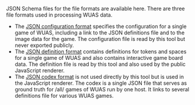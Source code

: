 
JSON Schema files for the file formats are available here. There are
three file formats used in processing WUAS data.

* The [JSON configuration format](config-schema.json) specifies the
  configuration for a single game of WUAS, including a link to the
  JSON definitions file and to the image data for the game. The
  configuration file is read by this tool but never exported publicly.
* The [JSON definition format](definitions-schema.json) contains
  definitions for tokens and spaces for a single game of WUAS and also
  contains interactive game board data. The definition file is read by
  this tool and also used by the public JavaScript renderer.
* The [JSON codex format](codex-schema.json) is not used directly by
  this tool but is used in the JavaScript renderer. The codex is a
  single JSON file that serves as ground truth for /all/ games of WUAS
  run by one host. It links to several definitions file for various
  WUAS games.
